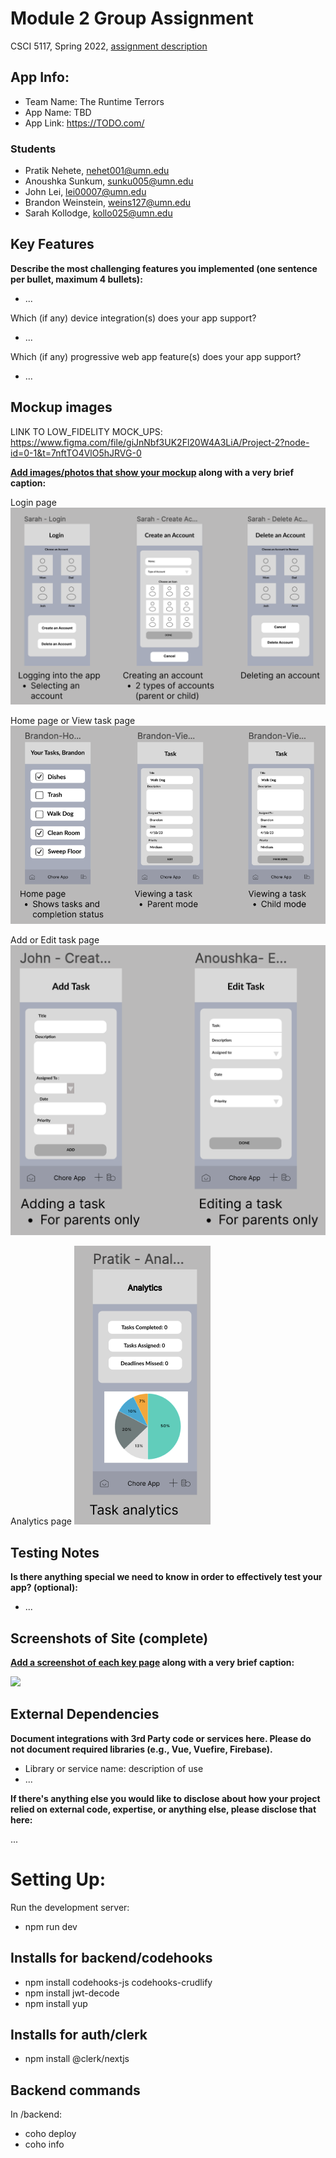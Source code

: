 # Module 2 Group Assignment

CSCI 5117, Spring 2022, [assignment description](https://canvas.umn.edu/courses/355584/pages/project-2)

## App Info:

* Team Name: The Runtime Terrors
* App Name: TBD
* App Link: <https://TODO.com/>

### Students

* Pratik Nehete, nehet001@umn.edu
* Anoushka Sunkum, sunku005@umn.edu
* John Lei, lei00007@umn.edu
* Brandon Weinstein, weins127@umn.edu
* Sarah Kollodge, kollo025@umn.edu


## Key Features

**Describe the most challenging features you implemented
(one sentence per bullet, maximum 4 bullets):**

* ...

Which (if any) device integration(s) does your app support?

* ...

Which (if any) progressive web app feature(s) does your app support?

* ...



## Mockup images

LINK TO LOW_FIDELITY MOCK_UPS: https://www.figma.com/file/giJnNbf3UK2Fl20W4A3LiA/Project-2?node-id=0-1&t=7nftTO4VlO5hJRVG-0

**[Add images/photos that show your mockup](https://stackoverflow.com/questions/10189356/how-to-add-screenshot-to-readmes-in-github-repository) along with a very brief caption:**

Login page
![Login](mockup/login.png)

Home page or View task page
![Home and View Task](mockup/home.png)

Add or Edit task page
![Add or Edit Tasks](mockup/add.png)

Analytics page
![Analytics](mockup/analytics.png)


## Testing Notes

**Is there anything special we need to know in order to effectively test your app? (optional):**

* ...



## Screenshots of Site (complete)

**[Add a screenshot of each key page](https://stackoverflow.com/questions/10189356/how-to-add-screenshot-to-readmes-in-github-repository)
along with a very brief caption:**

![](https://media.giphy.com/media/o0vwzuFwCGAFO/giphy.gif)



## External Dependencies

**Document integrations with 3rd Party code or services here.
Please do not document required libraries (e.g., Vue, Vuefire, Firebase).**

* Library or service name: description of use
* ...

**If there's anything else you would like to disclose about how your project
relied on external code, expertise, or anything else, please disclose that
here:**

...



# Setting Up:

Run the development server:
- npm run dev

## Installs for backend/codehooks
- npm install codehooks-js codehooks-crudlify
- npm install jwt-decode
- npm install yup

## Installs for auth/clerk
- npm install @clerk/nextjs


## Backend commands
In /backend: 
- coho deploy
- coho info